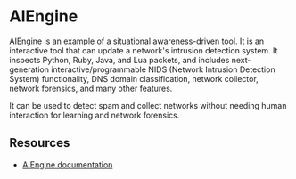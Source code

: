 # AIEngine

AIEngine is an example of a situational awareness-driven tool. It is an interactive tool that can update a network's intrusion detection system. It inspects Python, Ruby, Java, and Lua packets, and includes next-generation interactive/programmable NIDS (Network Intrusion Detection System) functionality, DNS domain classification, network collector, network forensics, and many other features.

It can be used to detect spam and collect networks without needing human interaction for learning and network forensics. 

## Resources

* [AIEngine documentation](https://aiengine.readthedocs.io/en/latest/aiengine.html)